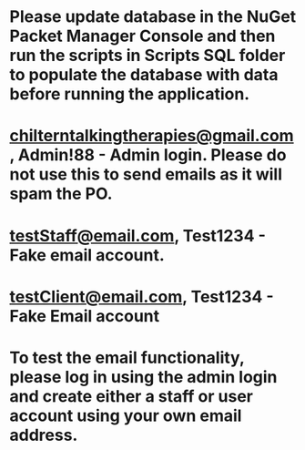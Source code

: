 
# Please update database in the NuGet Packet Manager Console and then run the scripts in Scripts SQL folder to populate the database with data before running the application.

# chilterntalkingtherapies@gmail.com , Admin!88 - Admin login. Please do not use this to send emails as it will spam the PO.
# testStaff@email.com, Test1234 - Fake email account. 
# testClient@email.com, Test1234 - Fake Email account
# To test the email functionality, please log in using the admin login and create either a staff or user account using your own email address.

